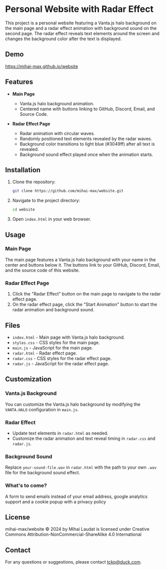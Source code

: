 # Personal Website with Radar Effect

This project is a personal website featuring a Vanta.js halo background on the main page and a radar effect animation with background sound on the second page. The radar effect reveals text elements around the screen and changes the background color after the text is displayed.

## Demo

https://mihai-max.github.io/website

## Features

- **Main Page**
  - Vanta.js halo background animation.
  - Centered name with buttons linking to GitHub, Discord, Email, and Source Code.

- **Radar Effect Page**
  - Radar animation with circular waves.
  - Randomly positioned text elements revealed by the radar waves.
  - Background color transitions to light blue (#3049ff) after all text is revealed.
  - Background sound effect played once when the animation starts.

## Installation

1. Clone the repository:
    ```sh
    git clone https://github.com/mihai-max/website.git
    ```

2. Navigate to the project directory:
    ```sh
    cd website
    ```

3. Open `index.html` in your web browser.

## Usage

### Main Page

The main page features a Vanta.js halo background with your name in the center and buttons below it. The buttons link to your GitHub, Discord, Email, and the source code of this website.

### Radar Effect Page

1. Click the "Radar Effect" button on the main page to navigate to the radar effect page.
2. On the radar effect page, click the "Start Animation" button to start the radar animation and background sound.

## Files

- `index.html` - Main page with Vanta.js halo background.
- `styles.css` - CSS styles for the main page.
- `main.js` - JavaScript for the main page.
- `radar.html` - Radar effect page.
- `radar.css` - CSS styles for the radar effect page.
- `radar.js` - JavaScript for the radar effect page.

## Customization

### Vanta.js Background

You can customize the Vanta.js halo background by modifying the `VANTA.HALO` configuration in `main.js`.

### Radar Effect

- Update text elements in `radar.html` as needed.
- Customize the radar animation and text reveal timing in `radar.css` and `radar.js`.

### Background Sound

Replace `your-sound-file.wav` in `radar.html` with the path to your own `.wav` file for the background sound effect.

### What's to come?
A form to send emails instead of your email address, google analytics support and a cookie popup with a privacy policy

## License
mihai-max/website © 2024 by Mihai Laudat is licensed under Creative Commons Attribution-NonCommercial-ShareAlike 4.0 International 

## Contact

For any questions or suggestions, please contact [tckp@duck.com](mailto:tckp@duck.com).

